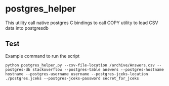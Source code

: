 # postgres_helper

This utility call native postgres C bindings to call COPY utility to load CSV data into postgresdb

Test
---------

Example command to run the script

`python postgres_helper.py --csv-file-location /archive/Answers.csv --postgres-db stackoverflow --postgres-table answers --postgres-hostname hostname --postgres-username username --postgres-jceks-location ./postgres.jceks --postgres-jceks-password
secret_for_jceks`